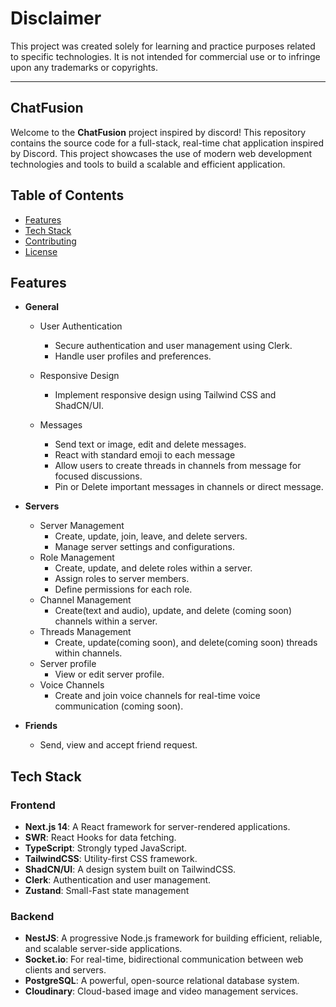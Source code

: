 # Disclaimer

This project was created solely for learning and practice purposes related to specific technologies. It is not intended for commercial use or to infringe upon any trademarks or copyrights.

---------------------------------------------------------




## ChatFusion

Welcome to the **ChatFusion** project inspired by discord! This repository contains the source code for a full-stack, real-time chat application inspired by Discord. This project showcases the use of modern web development technologies and tools to build a scalable and efficient application.

## Table of Contents

- [Features](#features)
- [Tech Stack](#tech-stack)
- [Contributing](#contributing)
- [License](#license)

## Features
- **General**
  - User Authentication
    - Secure authentication and user management using Clerk.
    - Handle user profiles and preferences.
 
  - Responsive Design
    - Implement responsive design using Tailwind CSS and ShadCN/UI.

  - Messages
    - Send text or image, edit and delete messages.
    - React with standard emoji to each message
    - Allow users to create threads in channels from message for focused discussions.
    - Pin or Delete important messages in channels or direct message.
   

- **Servers**
  - Server Management
    - Create, update, join, leave, and delete servers.
    - Manage server settings and configurations.
  - Role Management
    - Create, update, and delete roles within a server.
    - Assign roles to server members.
    - Define permissions for each role.
  - Channel Management
    - Create(text and audio), update, and delete (coming soon) channels within a server.
  - Threads Management
    - Create, update(coming soon), and delete(coming soon) threads within channels.
  - Server profile 
    - View or edit server profile.
  - Voice Channels
    - Create and join voice channels for real-time voice communication (coming soon).

- **Friends**
  - Send, view and accept friend request.




## Tech Stack

### Frontend
- **Next.js 14**: A React framework for server-rendered applications.
- **SWR**: React Hooks for data fetching.
- **TypeScript**: Strongly typed JavaScript.
- **TailwindCSS**: Utility-first CSS framework.
- **ShadCN/UI**: A design system built on TailwindCSS.
- **Clerk**: Authentication and user management.
- **Zustand**: Small-Fast state management

### Backend
- **NestJS**: A progressive Node.js framework for building efficient, reliable, and scalable server-side applications.
- **Socket.io**: For real-time, bidirectional communication between web clients and servers.
- **PostgreSQL**: A powerful, open-source relational database system.
- **Cloudinary**: Cloud-based image and video management services.




